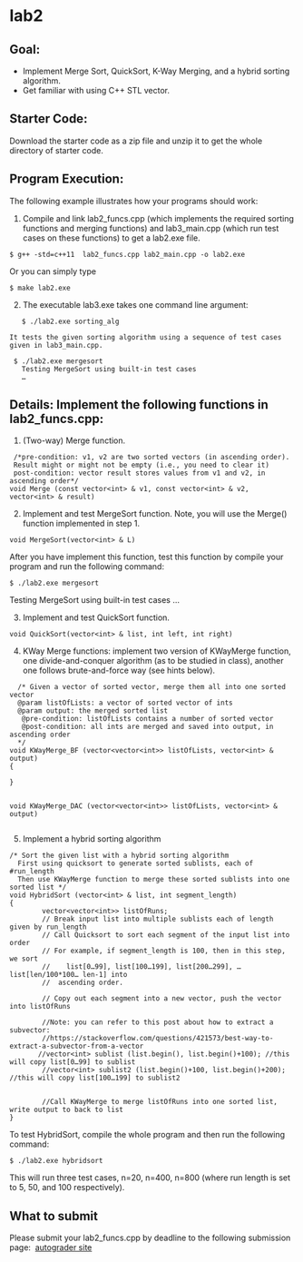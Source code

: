 # lab2

## Goal:

- Implement Merge Sort, QuickSort, K-Way Merging, and a hybrid sorting algorithm.
- Get familiar with using C++ STL vector.

## Starter Code: 

Download the starter code as a zip file and unzip it to get the whole directory of starter code. 


## Program Execution:

The following example illustrates how your programs should work:
1. Compile and link lab2_funcs.cpp (which implements the required sorting functions and merging functions) and lab3_main.cpp (which run test cases on these functions) to get a lab2.exe file. 
```
$ g++ -std=c++11  lab2_funcs.cpp lab2_main.cpp -o lab2.exe 
```

  Or you can simply type 
```
$ make lab2.exe
```

2.  The executable lab3.exe takes one command line argument:

```
   $ ./lab2.exe sorting_alg
```
    It tests the given sorting algorithm using a sequence of test cases given in lab3_main.cpp. 
```
 $ ./lab2.exe mergesort 
   Testing MergeSort using built-in test cases 
   …
```
 

## Details: Implement the following functions in lab2_funcs.cpp: 

1. (Two-way) Merge function.

```
 /*pre-condition: v1, v2 are two sorted vectors (in ascending order). 
 Result might or might not be empty (i.e., you need to clear it)
 post-condition: vector result stores values from v1 and v2, in ascending order*/
void Merge (const vector<int> & v1, const vector<int> & v2, vector<int> & result)
```

2. Implement and test MergeSort function. Note, you will use the Merge() function implemented in step 1. 
```
void MergeSort(vector<int> & L)
```
After you have implement this function, test this function  by compile your program and run the following command:

```
$ ./lab2.exe mergesort
```
   Testing MergeSort using built-in test cases 
    …

3. Implement and test QuickSort function.   
```
void QuickSort(vector<int> & list, int left, int right)
```
4. KWay Merge functions:  implement two version of KWayMerge function, one divide-and-conquer algorithm (as to be studied in class), another one follows brute-and-force way (see hints below).
```
  /* Given a vector of sorted vector, merge them all into one sorted vector 
  @param listOfLists: a vector of sorted vector of ints
  @param output: the merged sorted list 
   @pre-condition: listOfLists contains a number of sorted vector
   @post-condition: all ints are merged and saved into output, in ascending order 
  */
void KWayMerge_BF (vector<vector<int>> listOfLists, vector<int> & output)  
{
  
} 

  
void KWayMerge_DAC (vector<vector<int>> listOfLists, vector<int> & output)
 
```

5. Implement a hybrid sorting algorithm 
```
/* Sort the given list with a hybrid sorting algorithm 
  First using quicksort to generate sorted sublists, each of #run_length 
  Then use KWayMerge function to merge these sorted sublists into one sorted list */
void HybridSort (vector<int> & list, int segment_length)
{
        vector<vector<int>> listOfRuns; 
        // Break input list into multiple sublists each of length given by run_length
        // Call Quicksort to sort each segment of the input list into order  
        // For example, if segment_length is 100, then in this step, we sort
        //    list[0…99], list[100…199], list[200…299], … list[len/100*100… len-1] into
        //  ascending order.

        // Copy out each segment into a new vector, push the vector into listOfRuns 

        //Note: you can refer to this post about how to extract a subvector: 
        //https://stackoverflow.com/questions/421573/best-way-to-extract-a-subvector-from-a-vector
       //vector<int> sublist (list.begin(), list.begin()+100); //this will copy list[0…99] to sublist 
        //vector<int> sublist2 (list.begin()+100, list.begin()+200); //this will copy list[100…199] to sublist2 


        //Call KWayMerge to merge listOfRuns into one sorted list, write output to back to list
} 
```
To test HybridSort, compile the whole program and then run the following command:
```
$ ./lab2.exe hybridsort 
```
This will run three test cases, n=20, n=400, n=800 (where run length is set to 5, 50, and 100 respectively). 


## What to submit
  Please submit your lab2_funcs.cpp by deadline to the following submission page: 
[autograder site](https://storm.cis.fordham.edu:8443/web/project/2261)



